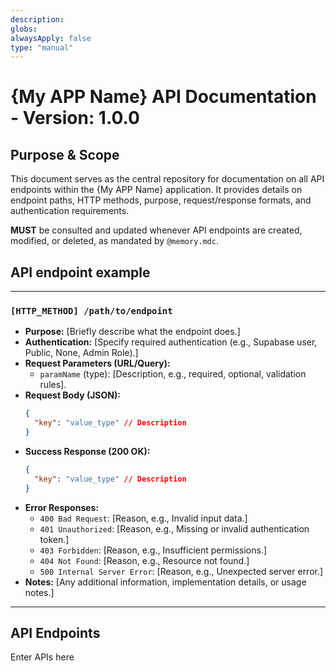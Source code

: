 ```yaml
---
description: 
globs: 
alwaysApply: false
type: "manual"
---
```

# {My APP Name} API Documentation - Version: 1.0.0

## Purpose & Scope

This document serves as the central repository for documentation on all API endpoints within the {My APP Name} application. It provides details on endpoint paths, HTTP methods, purpose, request/response formats, and authentication requirements.

**MUST** be consulted and updated whenever API endpoints are created, modified, or deleted, as mandated by `@memory.mdc`.

## API endpoint example

---

### `[HTTP_METHOD] /path/to/endpoint`

*   **Purpose:** [Briefly describe what the endpoint does.]
*   **Authentication:** [Specify required authentication (e.g., Supabase user, Public, None, Admin Role).] 
*   **Request Parameters (URL/Query):**
    *   `paramName` (type): [Description, e.g., required, optional, validation rules].
*   **Request Body (JSON):**
    ```json
    {
      "key": "value_type" // Description
    }
    ```
*   **Success Response (200 OK):**
    ```json
    {
      "key": "value_type" // Description
    }
    ```
*   **Error Responses:**
    *   `400 Bad Request`: [Reason, e.g., Invalid input data.]
    *   `401 Unauthorized`: [Reason, e.g., Missing or invalid authentication token.]
    *   `403 Forbidden`: [Reason, e.g., Insufficient permissions.]
    *   `404 Not Found`: [Reason, e.g., Resource not found.]
    *   `500 Internal Server Error`: [Reason, e.g., Unexpected server error.]
*   **Notes:** [Any additional information, implementation details, or usage notes.]

---

## API Endpoints

Enter APIs here